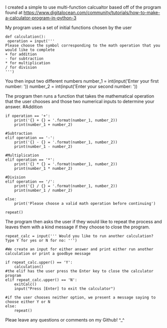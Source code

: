 I created a simple to use multi-function calcualtor based off of the program found at https://www.digitalocean.com/community/tutorials/how-to-make-a-calculator-program-in-python-3

My program uses a set of initial functions chosen by the user

    def calculation():
     operation = input('''
    Please choose the symbol corresponding to the math operation that you would like to complete
    + for addition
    - for subtraction
    * for multiplication
    / for division
    ''')

You then input two different numbers
    number_1 = int(input('Enter your first number: '))
    number_2 = int(input('Enter your second number: '))
    
The program then runs a function that takes the mathematical operation that the user chooses and those two numerical inputs to determine your answer. 
#Addition

    if operation == '+':
        print('{} + {} = '.format(number_1, number_2))
        print(number_1 + number_2)

    #Subtraction
    elif operation == '-':
        print('{} - {} = '.format(number_1, number_2))
        print(number_1 - number_2)

    #Multiplication
    elif operation == '*':
        print('{} * {} = '.format(number_1, number_2))
        print(number_1 * number_2)

    #Division
    elif operation == '/':
        print('{} / {} = '.format(number_1, number_2))
        print(number_1 / number_2)

    else:
        print('Please choose a valid math operation before continuing')

    repeat()
    
 The program then asks the user if they would like to repeat the process and leaves them with a kind message if they choose to close the program. 


    repeat_calc = input(''' Would you like to run another calculation? Type Y for yes or N for no: ''')

    #We create an input for either answer and print either run another calculation or print a goodbye message

    if repeat_calc.upper() == 'Y':
        calculation()
    #the elif has the user press the Enter key to close the calculator program
    elif repeat_calc.upper() == 'N':
        exitCalc()
        input("Press [Enter] to exit the calculator")

    #if the user chooses neither option, we present a message saying to choose either Y or N
    else:
        repeat()
        
   Pleae leave any questions or comments on my Github! ^_^
